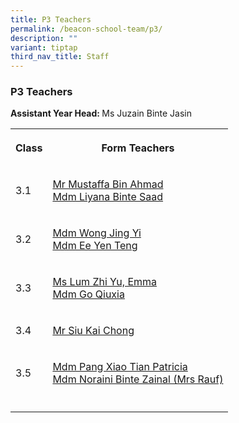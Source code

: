 ```yaml
---
title: P3 Teachers
permalink: /beacon-school-team/p3/
description: ""
variant: tiptap
third_nav_title: Staff
---
```

<h3>P3 Teachers</h3>
<p><strong>Assistant Year Head: </strong>Ms Juzain Binte Jasin</p>
<table style="minWidth: 50px">
<colgroup>
<col>
<col>
</colgroup>
<tbody>
<tr>
<th rowspan="1" colspan="1">
<p><strong>Class</strong>
</p>
</th>
<th rowspan="1" colspan="1">
<p><strong>Form Teachers</strong>
</p>
</th>
</tr>
<tr>
<td rowspan="1" colspan="1">
<p>3.1</p>
</td>
<td rowspan="1" colspan="1">
<p><a href="mailto:mustaffa_ahmad@moe.edu.sg" rel="noopener nofollow" target="_blank">Mr Mustaffa Bin Ahmad</a>
<br><a href="mailto:liyana_saad@moe.edu.sg" rel="noopener nofollow" target="_blank">Mdm Liyana Binte Saad</a>
</p>
</td>
</tr>
<tr>
<td rowspan="1" colspan="1">
<p>3.2</p>
</td>
<td rowspan="1" colspan="1">
<p><a href="mailto:wong_jing_yi@moe.edu.sg" rel="noopener nofollow" target="_blank">Mdm Wong Jing Yi</a>
<br><a href="mailto:ee_yen_teng@moe.edu.sg" rel="noopener nofollow" target="_blank">Mdm Ee Yen Teng</a>
</p>
</td>
</tr>
<tr>
<td rowspan="1" colspan="1">
<p>3.3</p>
</td>
<td rowspan="1" colspan="1">
<p><a href="mailto:lum_zhi_yu_emma@moe.edu.sg" rel="noopener nofollow" target="_blank">Ms Lum Zhi Yu, Emma</a>
<br><a href="mailto:go_qiuxia@moe.edu.sg" rel="noopener nofollow" target="_blank">Mdm Go Qiuxia</a>
</p>
</td>
</tr>
<tr>
<td rowspan="1" colspan="1">
<p>3.4</p>
</td>
<td rowspan="1" colspan="1">
<p><a href="mailto:siu_kai_chong@moe.edu.sg" rel="noopener nofollow" target="_blank">Mr Siu Kai Chong</a>
</p>
</td>
</tr>
<tr>
<td rowspan="1" colspan="1">
<p>3.5</p>
</td>
<td rowspan="1" colspan="1">
<p><a href="mailto:pang_xiao_tian_patricia@moe.edu.sg" rel="noopener nofollow" target="_blank">Mdm Pang Xiao Tian Patricia</a>
<br><a href="mailto:noraini_zainal@moe.edu.sg" rel="noopener nofollow" target="_blank">Mdm Noraini Binte Zainal (Mrs Rauf)</a>
</p>
</td>
</tr>
<tr>
<td rowspan="1" colspan="1">
<p></p>
</td>
<td rowspan="1" colspan="1">
<p></p>
</td>
</tr>
</tbody>
</table>
<p></p>